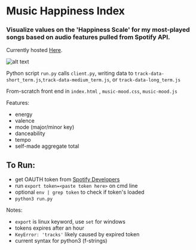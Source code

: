 # Music Happiness Index

### Visualize values on the 'Happiness Scale' for my most-played songs based on audio features pulled from Spotify API.

Currently hosted [Here](https://jamessoole.github.io).

![alt text](https://github.com/jamessoole/music-happiness-index/blob/master/preview-image-both.png?raw=true)


Python script `run.py` calls `client.py`, writing data to `track-data-short_term.js`,`track-data-medium_term.js`, or `track-data-long_term.js`

From-scratch front end in `index.html` , `music-mood.css`, `music-mood.js`

Features: 
- energy
- valence
- mode (major/minor key)
- danceability
- tempo
- self-made aggregate total


## To Run:
- get OAUTH token from [Spotify Developers](https://developer.spotify.com/console/get-current-user-top-artists-and-tracks/)
- run `export token=<paste token here>` on cmd line
- optional `env | grep token` to check if token's loaded
- `python3 run.py`

Notes:
- `export` is linux keyword, use `set` for windows
- tokens expires after an hour
- `KeyError: 'tracks'` likely caused by expired token
- current syntax for python3 (f-strings)
